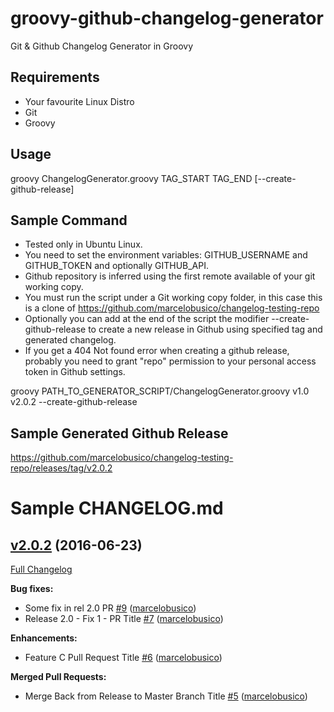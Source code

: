 # groovy-github-changelog-generator
Git &amp; Github Changelog Generator in Groovy

## Requirements
- Your favourite Linux Distro
- Git
- Groovy

## Usage

groovy ChangelogGenerator.groovy TAG_START TAG_END [--create-github-release]

## Sample Command

- Tested only in Ubuntu Linux.
- You need to set the environment variables: GITHUB_USERNAME and GITHUB_TOKEN and optionally GITHUB_API.
- Github repository is inferred using the first remote available of your git working copy.
- You must run the script under a Git working copy folder, in this case this is a clone of https://github.com/marcelobusico/changelog-testing-repo
- Optionally you can add at the end of the script the modifier --create-github-release to create a new release in Github using specified tag and generated changelog.
- If you get a 404 Not found error when creating a github release, probably you need to grant "repo" permission to your personal access token in Github settings.

groovy PATH_TO_GENERATOR_SCRIPT/ChangelogGenerator.groovy v1.0 v2.0.2 --create-github-release

## Sample Generated Github Release

https://github.com/marcelobusico/changelog-testing-repo/releases/tag/v2.0.2

# Sample CHANGELOG.md

## [v2.0.2](https://github.com/marcelobusico/changelog-testing-repo/tree/v2.0.2) (2016-06-23)
[Full Changelog](https://github.com/marcelobusico/changelog-testing-repo/compare/v1.0...v2.0.2)

**Bug fixes:**

- Some fix in rel 2.0 PR [\#9](https://github.com/marcelobusico/changelog-testing-repo/pull/9) ([marcelobusico](https://github.com/marcelobusico))
- Release 2.0 - Fix 1 - PR Title [\#7](https://github.com/marcelobusico/changelog-testing-repo/pull/7) ([marcelobusico](https://github.com/marcelobusico))

**Enhancements:**

- Feature C Pull Request Title [\#6](https://github.com/marcelobusico/changelog-testing-repo/pull/6) ([marcelobusico](https://github.com/marcelobusico))

**Merged Pull Requests:**

- Merge Back from Release to Master Branch Title [\#5](https://github.com/marcelobusico/changelog-testing-repo/pull/5) ([marcelobusico](https://github.com/marcelobusico))
